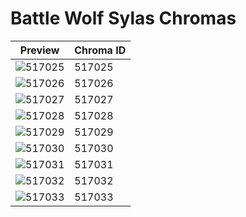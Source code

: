 # Battle Wolf Sylas Chromas

| Preview | Chroma ID |
|---------|-----------|
| ![517025](https://raw.communitydragon.org/latest/plugins/rcp-be-lol-game-data/global/default/v1/champion-chroma-images/517/517025.png) | 517025 |
| ![517026](https://raw.communitydragon.org/latest/plugins/rcp-be-lol-game-data/global/default/v1/champion-chroma-images/517/517026.png) | 517026 |
| ![517027](https://raw.communitydragon.org/latest/plugins/rcp-be-lol-game-data/global/default/v1/champion-chroma-images/517/517027.png) | 517027 |
| ![517028](https://raw.communitydragon.org/latest/plugins/rcp-be-lol-game-data/global/default/v1/champion-chroma-images/517/517028.png) | 517028 |
| ![517029](https://raw.communitydragon.org/latest/plugins/rcp-be-lol-game-data/global/default/v1/champion-chroma-images/517/517029.png) | 517029 |
| ![517030](https://raw.communitydragon.org/latest/plugins/rcp-be-lol-game-data/global/default/v1/champion-chroma-images/517/517030.png) | 517030 |
| ![517031](https://raw.communitydragon.org/latest/plugins/rcp-be-lol-game-data/global/default/v1/champion-chroma-images/517/517031.png) | 517031 |
| ![517032](https://raw.communitydragon.org/latest/plugins/rcp-be-lol-game-data/global/default/v1/champion-chroma-images/517/517032.png) | 517032 |
| ![517033](https://raw.communitydragon.org/latest/plugins/rcp-be-lol-game-data/global/default/v1/champion-chroma-images/517/517033.png) | 517033 |